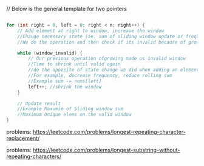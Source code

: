 

// Below is the general template for two pointers


```c++

for (int right = 0, left = 0; right < n; right++) {
    // Add element at right to window, increase the window
    //Change necessary state (ie. sum of sliding window update or frequency counter update)
    //We do the operation and then check if its invalid because of growing

    while (window_invalid) {
        // Our previous operation ofgrowing made us invalid window
        //Time to shrink until valid again
        //do the opposite of state change we did when adding an element
        //For example, decrease frequency, reduce rolling sum
        //Example sum -= nums[left]
        left++; //shrink the window
    }

    // Update result
    //Example Maxumim of Sliding window sum
    //Maximum Unique elems on the valid window
}


```

problems: https://leetcode.com/problems/longest-repeating-character-replacement/ 

problems: https://leetcode.com/problems/longest-substring-without-repeating-characters/

